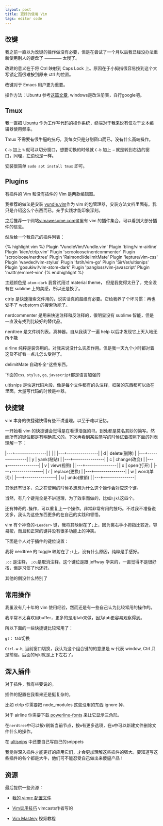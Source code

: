 ```yaml
---
layout: post
title: 更好的使用 Vim
tags: editor code
---
```


## 改键

我之前一直以为改键的操作做没有必要，但是在尝试了一个月以后我已经没办法重新使用别人的键盘了 ———— 太慢了。

改建的意义在于将 Ctrl 映射到 Caps Lock 上。原因在于小拇指很容易按到这个大写锁定而很难按到原来 ctrl 的位置。

改键对于 Emacs 用户更为重要。

操作方法：Ubuntu 参考[这篇文章](http://www.cnblogs.com/lzhskywalker/archive/2012/07/20/2600854.html), windows是改注册表，自行google吧。

## Tmux

我一直把 Ubuntu 作为工作写代码的操作系统，终端对于我来说有仅次于文本编辑器使用频率。

Tmux 不需要有很牛逼的技巧，我每次只是分割窗口而已，没有什么高端操作。

`C-b` 加上 `%` 就可以切分窗口，想要切换的时候就 `C-b` 加上 `→` 就是转到右边的窗口，同理，左边也是一样。

安装很简单 `sudo apt install tmux` 即可。

## Plugins

有插件的 Vim 和没有插件的 Vim 是两款编辑器。

我推荐的做法是安装 [vundle.vim](https://github.com/VundleVim/Vundle.vim)作为 vim 的包管理器，安装方法文档里面有。我只是介绍这么个东西而已。亲手实践才能印象深刻。

之后推荐一个网站[vimawesome.com](http://vimawesome.com/)这里有 vim 的插件集合，可以看到大部分插件的信息。

然后给一个我自己的插件列表：

{% highlight vim %}
Plugin 'VundleVim/Vundle.vim'
Plugin 'bling/vim-airline'
Plugin 'kien/ctrlp.vim'
Plugin 'scrooloose/nerdcommenter'
Plugin 'scrooloose/nerdtree'
Plugin 'Raimondi/delimitMate'
Plugin 'lepture/vim-css'
Plugin 'wavded/vim-stylus'
Plugin 'fatih/vim-go'
Plugin 'SirVer/ultisnips'
Plugin 'gosukiwi/vim-atom-dark'
Plugin 'pangloss/vim-javascript'
Plugin 'mattn/emmet-vim'
{% endhighlight %}

主题颜色是 `atom-dark` 我曾试用过 material theme， 但是我觉得太丑了，完全没有在 sublime 上的美感，所以还是换了。

ctrlp 是快速搜索文件用的，说实话真的超级有必要。它给我养了个坏习惯：再也受不了 webstorm 的搜索功能了。

nerdcommenter 是用来快速注释和反注释的，很明显没有 sublime 智能，但是一直没有找到比较好的替代品。

nerdtree 是文件树列表。真神器。自从我读了一遍 help 以后才发现它上天入地无所不能

airline 纯粹是装饰用的。对我来说没什么实质作用。但是我一天九个小时都对着这货不好看一点儿怎么受得了。

delimitMate 自动补全`"`这些东西。

下面的`css`, `stylus`, `go`, `javascript`都是语言加强的

ultisnips 是快速代码片段，像是每个文件都有的头注释，框架的东西都可以放在里面。大量写代码的时候是神器。

## 快捷键

vim 本身的快捷键快得有些不讲道理。以至于难以记忆。

一开始看 vim 的快捷键会觉得是在看谭浩强的书。到处都是莫名其妙的简写。然而所有的键位都是有明确意义的。下次再看到某些简写的时候试着按照下面的列表理解一下：

|---+----------------|
|   |                |
|---+----------------|
| d | delete(删除)   |
|---+----------------|
| y | yank(粘贴)     |
|---+----------------|
| c | change(改变)   |
|---+----------------|
| v | view(视图)     |
|---+----------------|
| o | open(打开)     |
|---+----------------|
| r | replace(更换)  |
|---+----------------|
| w | word(单词)     |
|---+----------------|
| u | undo(撤销)     |
|---+----------------|

其他还有很多，总之在使用的时候多想想为什么这个操作会对应这个键。

当然，有几个键完全是不讲道理，为了效率而做的，比如`hjkl`这四个。

还有神奇的`.`操作，可以重复上一个操作。非常非常有用的技巧。不过我不准备说太多，我认为这些东西更多的在自己的实践和领悟。

vim 有个神奇的`<Leader>` 键，我将其映射在了`;`上，因为离右手小拇指比较近，容易按，而且和正常的键并没有很多功能上的冲突。

下面是个人对于插件的键位设置：

我将 nerdtree 的 toggle 映射在了`;t`上，没有什么原因，纯粹是手感好。

`;cc` 是注释， `;cu`是取消注释。这个键位是跟 jeffway 学来的，一直觉得不是很好按，但是习惯了也还好。

其他的倒没什么特别了

## 常用操作

我虽没有几十年的 vim 使用经验，然而还是有一些自己认为比较常用的操作的。

我平常不太喜欢用buffer，更多的是用tab来做，因为tab更容易观察得到。

所以下面的一些快捷键比较常用了：

`gt`： tab切换

`Ctrl-w-h`, 当前窗口切换，我认为这个组合键的的意思是 w 代表 window, Ctrl 只是前缀。后面的hjkl就是上下左右了。

## 深入插件

对于插件，我有些要说的。

插件的配置在我看来还是挺复杂的。

比如 ctrlp 你需要把 node_modules 这些没用的东西 ignore 掉，

对于 airline 你需要下载 [powerline-fonts](https://github.com/powerline/fonts) 来让它显示三角形。

在`nerdtree`中可以按`r`刷新当前节点，按`m`有更多选项，在`m`中可以新建文件删除文件什么的操作。

在 [ultisnips](https://github.com/SirVer/ultisnips) 中还要自己写自己的snippets

我觉得深入插件才能更好的应用它们，才会更加理解这些插件的强大。要知道写这些插件的各个都是大牛，他们可不能忍受自己做出来傻逼产品！

## 资源

最后提供一些资源：

* [我的 vimrc 配置文件](https://github.com/AnnatarHe/vimConfigure/blob/Linux/.vimrc)

* [Vim实用技巧](https://www.amazon.cn/Vim%E5%AE%9E%E7%94%A8%E6%8A%80%E5%B7%A7-%E5%B0%BC%E5%B0%94/dp/B00JONY3W0/ref=sr_1_1?ie=UTF8&qid=1468939119&sr=8-1&keywords=vim%E5%AE%9E%E7%94%A8%E6%8A%80%E5%B7%A7) vimcasts作者写的

* [Vim Mastery](https://laracasts.com/series/vim-mastery) 视频教程